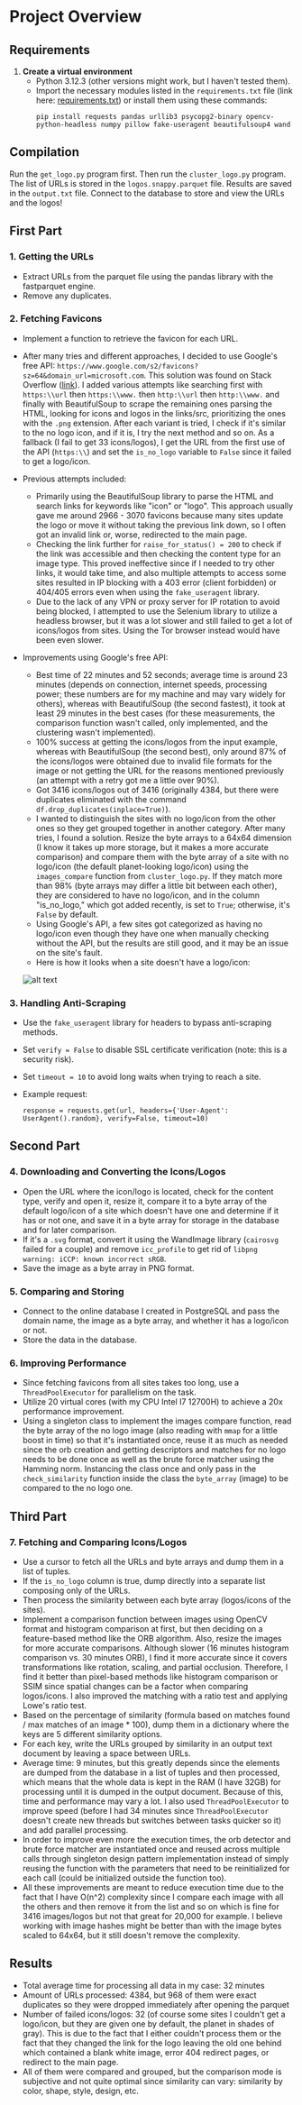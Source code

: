 # Project Overview

## Requirements

1. **Create a virtual environment**
   - Python 3.12.3 (other versions might work, but I haven't tested them).
   - Import the necessary modules listed in the `requirements.txt` file (link here: [requirements.txt](https://github.com/davide-perli/App-clust3r/blob/main/requirements.txt)) or install them using these commands:
     ```
     pip install requests pandas urllib3 psycopg2-binary opencv-python-headless numpy pillow fake-useragent beautifulsoup4 wand
     ```

## Compilation

Run the `get_logo.py` program first.
Then run the `cluster_logo.py` program.
The list of URLs is stored in the `logos.snappy.parquet` file.
Results are saved in the `output.txt` file.
Connect to the database to store and view the URLs and the logos!

## First Part

### 1. **Getting the URLs**

   - Extract URLs from the parquet file using the pandas library with the fastparquet engine.
   - Remove any duplicates.

### 2. **Fetching Favicons**

   - Implement a function to retrieve the favicon for each URL.
   - After many tries and different approaches, I decided to use Google's free API: `https://www.google.com/s2/favicons?sz=64&domain_url=microsoft.com`. This solution was found on Stack Overflow ([link](https://stackoverflow.com/questions/10456663/any-way-to-grab-a-logo-icon-from-website-url-programmatically)). I added various attempts like searching first with `https:\\url` then `https:\\www.` then `http:\\url` then `http:\\www.` and finally with BeautifulSoup to scrape the remaining ones parsing the HTML, looking for icons and logos in the links/src, prioritizing the ones with the `.png` extension. After each variant is tried, I check if it's similar to the no logo icon, and if it is, I try the next method and so on. As a fallback (I fail to get 33 icons/logos), I get the URL from the first use of the API (`https:\\`) and set the `is_no_logo` variable to `False` since it failed to get a logo/icon.

   - Previous attempts included:
     - Primarily using the BeautifulSoup library to parse the HTML and search links for keywords like "icon" or "logo". This approach usually gave me around 2966 - 3070 favicons because many sites update the logo or move it without taking the previous link down, so I often got an invalid link or, worse, redirected to the main page.
     - Checking the link further for `raise_for_status() = 200` to check if the link was accessible and then checking the content type for an image type. This proved ineffective since if I needed to try other links, it would take time, and also multiple attempts to access some sites resulted in IP blocking with a 403 error (client forbidden) or 404/405 errors even when using the `fake_useragent` library.
     - Due to the lack of any VPN or proxy server for IP rotation to avoid being blocked, I attempted to use the Selenium library to utilize a headless browser, but it was a lot slower and still failed to get a lot of icons/logos from sites. Using the Tor browser instead would have been even slower.

   - Improvements using Google's free API:
     - Best time of 22 minutes and 52 seconds; average time is around 23 minutes (depends on connection, internet speeds, processing power; these numbers are for my machine and may vary widely for others), whereas with BeautifulSoup (the second fastest), it took at least 29 minutes in the best cases (for these measurements, the comparison function wasn't called, only implemented, and the clustering wasn't implemented).
     - 100% success at getting the icons/logos from the input example, whereas with BeautifulSoup (the second best), only around 87% of the icons/logos were obtained due to invalid file formats for the image or not getting the URL for the reasons mentioned previously (an attempt with a retry got me a little over 90%).
     - Got 3416 icons/logos out of 3416 (originally 4384, but there were duplicates eliminated with the command `df.drop_duplicates(inplace=True)`).
     - I wanted to distinguish the sites with no logo/icon from the other ones so they get grouped together in another category. After many tries, I found a solution. Resize the byte arrays to a 64x64 dimension (I know it takes up more storage, but it makes a more accurate comparison) and compare them with the byte array of a site with no logo/icon (the default planet-looking logo/icon) using the `images_compare` function from `cluster_logo.py`. If they match more than 98% (byte arrays may differ a little bit between each other), they are considered to have no logo/icon, and in the column "is_no_logo," which got added recently, is set to `True`; otherwise, it's `False` by default.
     - Using Google's API, a few sites got categorized as having no logo/icon even though they have one when manually checking without the API, but the results are still good, and it may be an issue on the site's fault.
     - Here is how it looks when a site doesn't have a logo/icon:

     ![alt text](image.png)

### 3. **Handling Anti-Scraping**

   - Use the `fake_useragent` library for headers to bypass anti-scraping methods.
   - Set `verify = False` to disable SSL certificate verification (note: this is a security risk).
   - Set `timeout = 10` to avoid long waits when trying to reach a site.
   - Example request:

     ```
     response = requests.get(url, headers={'User-Agent': UserAgent().random}, verify=False, timeout=10)
     ```

## Second Part

### 4. **Downloading and Converting the Icons/Logos**

   - Open the URL where the icon/logo is located, check for the content type, verify and open it, resize it, compare it to a byte array of the default logo/icon of a site which doesn't have one and determine if it has or not one, and save it in a byte array for storage in the database and for later comparison.
   - If it's a `.svg` format, convert it using the WandImage library (`cairosvg` failed for a couple) and remove `icc_profile` to get rid of `libpng warning: iCCP: known incorrect sRGB`.
   - Save the image as a byte array in PNG format.

### 5. **Comparing and Storing**

   - Connect to the online database I created in PostgreSQL and pass the domain name, the image as a byte array, and whether it has a logo/icon or not.
   - Store the data in the database.

### 6. **Improving Performance**

   - Since fetching favicons from all sites takes too long, use a `ThreadPoolExecutor` for parallelism on the task.
   - Utilize 20 virtual cores (with my CPU Intel I7 12700H) to achieve a 20x performance improvement.
   - Using a singleton class to implement the images compare function, read the byte array of the no logo image (also reading with `mmap` for a little boost in time) so that it's instantiated once, reuse it as much as needed since the orb creation and getting descriptors and matches for no logo needs to be done once as well as the brute force matcher using the Hamming norm. Instancing the class once and only pass in the `check_similarity` function inside the class the `byte_array` (image) to be compared to the no logo one.

## Third Part

### 7. **Fetching and Comparing Icons/Logos**

   - Use a cursor to fetch all the URLs and byte arrays and dump them in a list of tuples.
   - If the `is_no_logo` column is true, dump directly into a separate list composing only of the URLs.
   - Then process the similarity between each byte array (logos/icons of the sites).
   - Implement a comparison function between images using OpenCV format and histogram comparison at first, but then deciding on a feature-based method like the ORB algorithm. Also, resize the images for more accurate comparisons. Although slower (16 minutes histogram comparison vs. 30 minutes ORB), I find it more accurate since it covers transformations like rotation, scaling, and partial occlusion. Therefore, I find it better than pixel-based methods like histogram comparison or SSIM since spatial changes can be a factor when comparing logos/icons. I also improved the matching with a ratio test and applying Lowe's ratio test.
   - Based on the percentage of similarity (formula based on matches found / max matches of an image * 100), dump them in a dictionary where the keys are 5 different similarity options.
   - For each key, write the URLs grouped by similarity in an output text document by leaving a space between URLs.
   - Average time: 9 minutes, but this greatly depends since the elements are dumped from the database in a list of tuples and then processed, which means that the whole data is kept in the RAM (I have 32GB) for processing until it is dumped in the output document. Because of this, time and performance may vary a lot. I also used `ThreadPoolExecutor` to improve speed (before I had 34 minutes since `ThreadPoolExecutor` doesn't create new threads but switches between tasks quicker so it) and add parallel processing.
   - In order to improve even more the execution times, the orb detector and brute force matcher are instantiated once and reused across multiple calls through singleton design pattern implementation instead of simply reusing the function with the parameters that need to be reinitialized for each call (could be initialized outside the function too).
   - All these improvements are meant to reduce execution time due to the fact that I have O(n^2) complexity since I compare each image with all the others and then remove it from the list and so on which is fine for 3416 images/logos but not that great for 20,000 for example. I believe working with image hashes might be better than with the image bytes scaled to 64x64, but it still doesn't remove the complexity.

## Results

   - Total average time for processing all data in my case: 32 minutes
   - Amount of URLs processed: 4384, but 968 of them were exact duplicates so they were dropped immediately after opening the parquet
   - Number of failed icons/logos: 32 (of course some sites I couldn't get a logo/icon, but they are given one by default, the planet in shades of gray). This is due to the fact that I either couldn't process them or the fact that they changed the link for the logo leaving the old one behind which contained a blank white image, error 404 redirect pages, or redirect to the main page.
   - All of them were compared and grouped, but the comparison mode is subjective and not quite optimal since similarity can vary: similarity by color, shape, style, design, etc.
